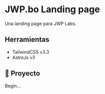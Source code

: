 <h1>JWP.bo Landing page</h1>

Una landing page para JWP Labs.

## Herramientas
- TailwindCSS v3.3
- AstroJs v3

## 🚀 Proyecto

Begin...